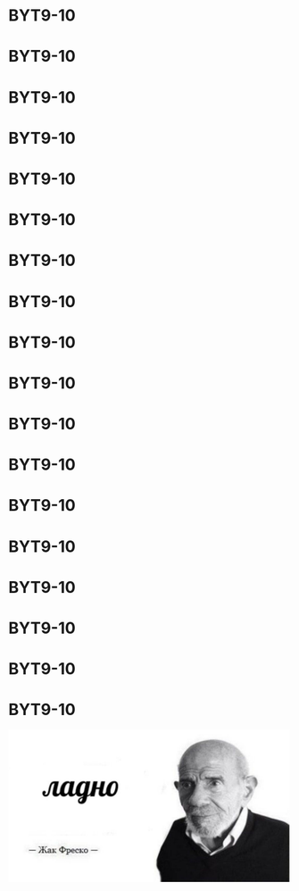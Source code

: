 # BYT9-10
# BYT9-10
# BYT9-10
# BYT9-10
# BYT9-10
# BYT9-10
# BYT9-10
# BYT9-10
# BYT9-10
# BYT9-10
# BYT9-10
# BYT9-10
# BYT9-10
# BYT9-10
# BYT9-10
# BYT9-10
# BYT9-10
# BYT9-10
![meme](meme.jpg)
